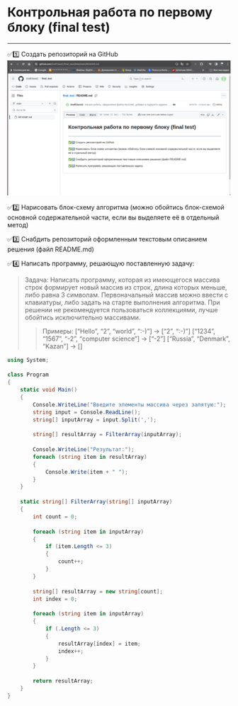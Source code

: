 # Контрольная работа по первому блоку (final test)
______

:white_check_mark::one: Создать репозиторий на GitHub
![подтверждение созданного репа](https://github.com/GrafClassiC/final_test/blob/main/1.png)

:white_check_mark::two: Нарисовать блок-схему алгоритма (можно обойтись блок-схемой основной содержательной части, если вы выделяете её в отдельный метод)

:white_check_mark::three: Снабдить репозиторий оформленным текстовым описанием решения (файл README.md)

:white_check_mark::four: Написать программу, решающую поставленную задачу:
 >Задача: Написать программу, которая из имеющегося массива строк формирует новый массив из строк, длина которых меньше, либо равна 3 символам. Первоначальный массив можно ввести с клавиатуры, либо задать на старте выполнения алгоритма. При решении не рекомендуется пользоваться коллекциями, лучше обойтись исключительно массивами.
>>Примеры:
[“Hello”, “2”, “world”, “:-)”] → [“2”, “:-)”]
[“1234”, “1567”, “-2”, “computer science”] → [“-2”]
[“Russia”, “Denmark”, “Kazan”] → []
```C#
using System;

class Program
{
    static void Main()
    {
        Console.WriteLine("Введите элементы массива через запятую:");
        string input = Console.ReadLine();
        string[] inputArray = input.Split(',');

        string[] resultArray = FilterArray(inputArray);

        Console.WriteLine("Результат:");
        foreach (string item in resultArray)
        {
            Console.Write(item + " ");
        }
    }

    static string[] FilterArray(string[] inputArray)
    {
        int count = 0;

        foreach (string item in inputArray)
        {
            if (item.Length <= 3)
            {
                count++;
            }
        }

        string[] resultArray = new string[count];
        int index = 0;

        foreach (string item in inputArray)
        {
            if (.Length <= 3)
            {
                resultArray[index] = item;
                index++;
            }
        }

        return resultArray;
    }
}
```